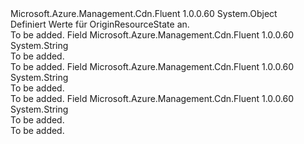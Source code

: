 <Type Name="OriginResourceState" FullName="Microsoft.Azure.Management.Cdn.Fluent.Models.OriginResourceState">
  <TypeSignature Language="C#" Value="public static class OriginResourceState" />
  <TypeSignature Language="ILAsm" Value=".class public auto ansi abstract sealed beforefieldinit OriginResourceState extends System.Object" />
  <TypeSignature Language="DocId" Value="T:Microsoft.Azure.Management.Cdn.Fluent.Models.OriginResourceState" />
  <TypeSignature Language="VB.NET" Value="Public Class OriginResourceState" />
  <TypeSignature Language="F#" Value="type OriginResourceState = class" />
  <AssemblyInfo>
    <AssemblyName>Microsoft.Azure.Management.Cdn.Fluent</AssemblyName>
    <AssemblyVersion>1.0.0.60</AssemblyVersion>
  </AssemblyInfo>
  <Base>
    <BaseTypeName>System.Object</BaseTypeName>
  </Base>
  <Interfaces />
  <Docs>
    <summary>
            Definiert Werte für OriginResourceState an.
            </summary>
    <remarks>To be added.</remarks>
  </Docs>
  <Members>
    <Member MemberName="Active">
      <MemberSignature Language="C#" Value="public const string Active;" />
      <MemberSignature Language="ILAsm" Value=".field public static literal string Active" />
      <MemberSignature Language="DocId" Value="F:Microsoft.Azure.Management.Cdn.Fluent.Models.OriginResourceState.Active" />
      <MemberSignature Language="VB.NET" Value="Public Const Active As String " />
      <MemberSignature Language="F#" Value="val mutable Active : string" Usage="Microsoft.Azure.Management.Cdn.Fluent.Models.OriginResourceState.Active" />
      <MemberType>Field</MemberType>
      <AssemblyInfo>
        <AssemblyName>Microsoft.Azure.Management.Cdn.Fluent</AssemblyName>
        <AssemblyVersion>1.0.0.60</AssemblyVersion>
      </AssemblyInfo>
      <ReturnValue>
        <ReturnType>System.String</ReturnType>
      </ReturnValue>
      <Docs>
        <summary>To be added.</summary>
        <remarks>To be added.</remarks>
      </Docs>
    </Member>
    <Member MemberName="Creating">
      <MemberSignature Language="C#" Value="public const string Creating;" />
      <MemberSignature Language="ILAsm" Value=".field public static literal string Creating" />
      <MemberSignature Language="DocId" Value="F:Microsoft.Azure.Management.Cdn.Fluent.Models.OriginResourceState.Creating" />
      <MemberSignature Language="VB.NET" Value="Public Const Creating As String " />
      <MemberSignature Language="F#" Value="val mutable Creating : string" Usage="Microsoft.Azure.Management.Cdn.Fluent.Models.OriginResourceState.Creating" />
      <MemberType>Field</MemberType>
      <AssemblyInfo>
        <AssemblyName>Microsoft.Azure.Management.Cdn.Fluent</AssemblyName>
        <AssemblyVersion>1.0.0.60</AssemblyVersion>
      </AssemblyInfo>
      <ReturnValue>
        <ReturnType>System.String</ReturnType>
      </ReturnValue>
      <Docs>
        <summary>To be added.</summary>
        <remarks>To be added.</remarks>
      </Docs>
    </Member>
    <Member MemberName="Deleting">
      <MemberSignature Language="C#" Value="public const string Deleting;" />
      <MemberSignature Language="ILAsm" Value=".field public static literal string Deleting" />
      <MemberSignature Language="DocId" Value="F:Microsoft.Azure.Management.Cdn.Fluent.Models.OriginResourceState.Deleting" />
      <MemberSignature Language="VB.NET" Value="Public Const Deleting As String " />
      <MemberSignature Language="F#" Value="val mutable Deleting : string" Usage="Microsoft.Azure.Management.Cdn.Fluent.Models.OriginResourceState.Deleting" />
      <MemberType>Field</MemberType>
      <AssemblyInfo>
        <AssemblyName>Microsoft.Azure.Management.Cdn.Fluent</AssemblyName>
        <AssemblyVersion>1.0.0.60</AssemblyVersion>
      </AssemblyInfo>
      <ReturnValue>
        <ReturnType>System.String</ReturnType>
      </ReturnValue>
      <Docs>
        <summary>To be added.</summary>
        <remarks>To be added.</remarks>
      </Docs>
    </Member>
  </Members>
</Type>